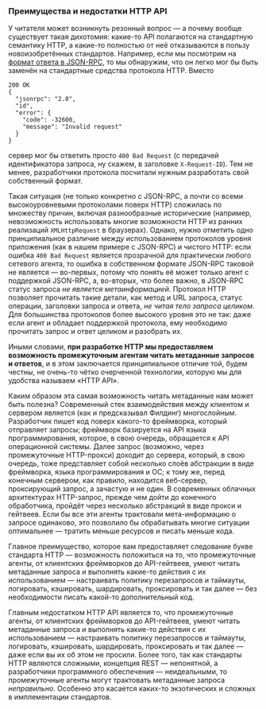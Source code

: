 ### Преимущества и недостатки HTTP API

У читателя может возникнуть резонный вопрос — а почему вообще существует такая дихотомия: какие-то API полагаются на стандартную семантику HTTP, а какие-то полностью от неё отказываются в пользу новоизобретённых стандартов. Например, если мы посмотрим на [формат ответа в JSON-RPC](https://www.jsonrpc.org/specification#response_object), то мы обнаружим, что он легко мог бы быть заменён на стандартные средства протокола HTTP. Вместо

```
200 OK
{
  "jsonrpc": "2.0",
  "id",
  "error": {
    "code": -32600,
    "message": "Invalid request"
  }
}
```

сервер мог бы ответить просто `400 Bad Request` (с передачей идентификатора запроса, ну скажем, в заголовке `X-Request-ID`). Тем не менее, разработчики протокола посчитали нужным разработать свой собственный формат.

Такая ситуация (не только конкретно с JSON-RPC, а почти со всеми высокоуровневыми протоколами поверх HTTP) сложилась по множеству причин, включая разнообразные исторические (например, невозможность использовать многие возможности HTTP из ранних реализаций `XMLHttpRequest` в браузерах). Однако, нужно отметить одно принципиальное различие между использованием протоколов уровня приложения (как в нашем примере с JSON-RPC) и чистого HTTP: если ошибка `400 Bad Request` является прозрачной для практически любого сетевого агента, то ошибка в собственном формате JSON-RPC таковой не является — во-первых, потому что понять её может только агент с поддержкой JSON-RPC, а, во-вторых, что более важно, в JSON-RPC статус запроса *не является метаинформацией*. Протокол HTTP позволяет прочитать такие детали, как метод и URL запроса, статус операции, заголовки запроса и ответа, *не читая тело запроса целиком*. Для большинства протоколов более высокого уровня это не так: даже если агент и обладает поддержкой протокола, ему необходимо прочитать запрос и ответ целиком и разобрать их.

Иными словами, **при разработке HTTP мы предоставляем возможность промежуточным агентам читать метаданные запросов и ответов**, и в этом заключается принципиальное отличие той, будем честны, не очень-то чётко очерченной технологии, которую мы для удобства называем «HTTP API».

Каким образом эта самая возможность читать метаданные нам может быть полезна? Современный стек взаимодействия между клиентом и сервером является (как и предсказывал Филдинг) многослойным. Разработчик пишет код поверх какого-то фреймворка, который отправляет запросы; фреймворк базируется на API языка программирования, которое, в свою очередь, обращается к API операционной системы. Далее запрос (возможно, через промежуточные HTTP-прокси) доходит до сервера, который, в свою очередь, тоже представляет собой несколько слоёв абстракции в виде фреймворка, языка программирования и ОС; к тому же, перед конечным сервером, как правило, находится веб-сервер, проксирующий запрос, а зачастую и не один. В современных облачных архитектурах HTTP-запрос, прежде чем дойти до конечного обработчика, пройдёт через несколько абстракций в виде прокси и гейтвеев. Если бы все эти агенты трактовали мета-информацию о запросе одинаково, это позволило бы обрабатывать многие ситуации оптимальнее — тратить меньше ресурсов и писать меньше кода.

Главное преимущество, которое вам предоставляет следование букве стандарта HTTP — возможность положиться на то, что промежуточные агенты, от клиентских фреймворков до API-гейтвеев, умеют читать метаданные запроса и выполнять какие-то действия с их использованием — настраивать политику перезапросов и таймауты, логировать, кэшировать, шардировать, проксировать и так далее — без необходимости писать какой-то дополнительный код.

Главным недостатком HTTP API является то, что промежуточные агенты, от клиентских фреймворков до API-гейтвеев, умеют читать метаданные запроса и выполнять какие-то действия с их использованием — настраивать политику перезапросов и таймауты, логировать, кэшировать, шардировать, проксировать и так далее — даже если вы их об этом не просили. Более того, так как стандарты HTTP являются сложными, концепция REST — непонятной, а разработчики программного обеспечения — неидеальными, то промежуточные агенты могут трактовать метаданные запроса *неправильно*. Особенно это касается каких-то экзотических и сложных в имплементации стандартов.